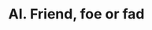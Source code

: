 ---
title: "AI. Friend, foe or fad"
talk_type: "Debate panel"
authors:
    - Marija Slavkovik
    - Kevin Baum
    - Martin Gundersen
    - Samia Touileb
time_slot: "Wednesday: 15:25 - 16:25"
room: "Kongesalen"
---